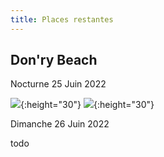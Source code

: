 ```yaml
---
title: Places restantes
---
```


## Don'ry Beach
Nocturne 25 Juin 2022

![](https://img.shields.io/badge/Places%20Insurgés-29-green?style=flat&logo=Appveyor){:height="30"}
![](https://img.shields.io/badge/Places%20OTAN-28-green?style=flat&logo=Appveyor){:height="30"}

Dimanche 26 Juin 2022

todo
